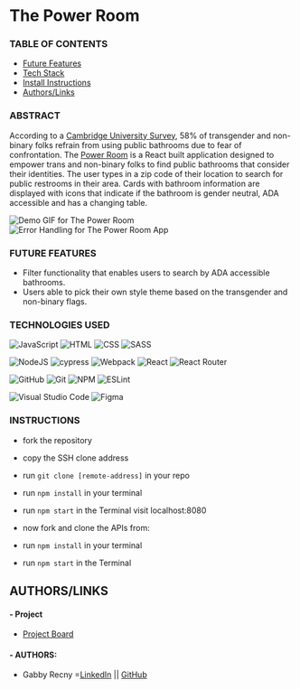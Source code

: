 # The Power Room

### TABLE OF CONTENTS
- [Future Features](#future-features)
- [Tech Stack](#technologies-used)
- [Install Instructions](#instructions)
- [Authors/Links](#authorslinks)


### ABSTRACT
According to a [Cambridge University Survey](https://www.cambridge.org/core/journals/behavioural-public-policy/article/genderneutral-bathroom-a-new-frame-and-some-nudges/C6CDCA42BAEBCE684B243EB9773A771C), 58% of transgender and non-binary folks refrain from using public bathrooms due to fear of confrontation. The [Power Room](https://power-room-b64iiwats-gabby-recny.vercel.app/) is a React built application designed to empower trans and non-binary folks to find public bathrooms that consider their identities. The user types in a zip code of their location to search for public restrooms in their area. Cards with bathroom information are displayed with icons that indicate if the bathroom is gender neutral, ADA accessible and has a changing table. 


![Demo GIF for The Power Room](https://user-images.githubusercontent.com/84749512/156950608-c4cfc2a2-583a-4422-abab-144eb0bc37e1.gif)
![Error Handling for The Power Room App](https://user-images.githubusercontent.com/84749512/156950592-c2c70d1e-cd86-46a8-98ff-cbf426df1c06.gif)


### FUTURE FEATURES
- Filter functionality that enables users to search by ADA accessible bathrooms. 
- Users able to pick their own style theme based on the transgender and non-binary flags. 

### TECHNOLOGIES USED 
![JavaScript](https://img.shields.io/badge/JavaScript-F7DF1E?style=for-the-badge&logo=javascript&logoColor=black)
![HTML](https://img.shields.io/badge/HTML5-E34F26?style=for-the-badge&logo=html5&logoColor=white)
![CSS](https://img.shields.io/badge/CSS3-1572B6?style=for-the-badge&logo=css3&logoColor=white)
![SASS](https://img.shields.io/badge/Sass-CC6699?style=for-the-badge&logo=sass&logoColor=white)

![NodeJS](https://img.shields.io/badge/node.js-6DA55F?style=for-the-badge&logo=node.js&logoColor=white)
![cypress](https://img.shields.io/badge/-cypress-%23E5E5E5?style=for-the-badge&logo=cypress&logoColor=058a5e)
![Webpack](https://img.shields.io/badge/Webpack-8DD6F9?style=for-the-badge&logo=Webpack&logoColor=white)
![React](https://img.shields.io/badge/react-%2320232a.svg?style=for-the-badge&logo=react&logoColor=%2361DAFB)
![React Router](https://img.shields.io/badge/React_Router-CA4245?style=for-the-badge&logo=react-router&logoColor=white)

![GitHub](https://img.shields.io/badge/github-%23121011.svg?style=for-the-badge&logo=github&logoColor=white)
![Git](https://img.shields.io/badge/git-%23F05033.svg?style=for-the-badge&logo=git&logoColor=white)
![NPM](https://img.shields.io/badge/NPM-%23000000.svg?style=for-the-badge&logo=npm&logoColor=white)
![ESLint](https://img.shields.io/badge/ESLint-4B3263?style=for-the-badge&logo=eslint&logoColor=white)

![Visual Studio Code](https://img.shields.io/badge/Visual%20Studio%20Code-0078d7.svg?style=for-the-badge&logo=visual-studio-code&logoColor=white)
![Figma](https://img.shields.io/badge/figma-%23F24E1E.svg?style=for-the-badge&logo=figma&logoColor=white)

### INSTRUCTIONS
- fork the repository
- copy the SSH clone address
- run ```git clone [remote-address]``` in your repo
- run ```npm install``` in your terminal
- run ```npm start``` in the Terminal visit localhost:8080

- now fork and clone the APIs from: 
- run ```npm install``` in your terminal
- run ```npm start``` in the Terminal

## AUTHORS/LINKS

#### - Project
- [Project Board](https://github.com/Gabby-Recny/power-room/projects/1)

#### - AUTHORS:
- Gabby Recny =[LinkedIn](https://www.linkedin.com/in/gabbyrecny/) || [GitHub](https://github.com/Gabby-Recny)
